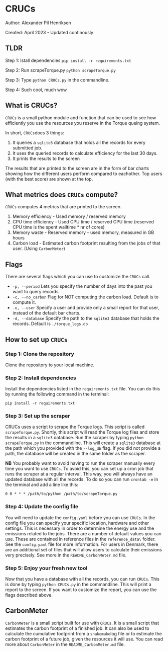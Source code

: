  # CRUCs

Author: Alexander Pil Henriksen

Created: April 2023 - Updated continously

## TLDR

Step 1: Istall dependencies `pip install -r requirements.txt`

Step 2: Run scrapeTorque.py `python scrapeTorque.py`

Step 3: Type `python CRUCs.py` in the commandline. 

Step 4: Such cool, much wow

## What is CRUCs?

`CRUCs` is a small python module and function that can be used to see how efficiently you use the resources you reserve in the Torque queing system. 

In short, `CRUCs`does 3 things:
1. It queries a `sqlite3` database that holds all the records for every submitted job.
2. It uses the queried records to calculate efficiency for the last 30 days.
3. It prints the results to the screen

The results that are printed to the screen are in the form of bar charts showing how the different users perform compared to eachother. Top users (with the best score) are shown at the top.

## What metrics does `CRUCs` compute?

`CRUCs` computes 4 metrics that are printed to the screen.

1. Memory efficiency - Used memory / reserved memory
2. CPU time efficiency - Used CPU time / reserved CPU time  (reserved CPU time is the spent walltime * nr of cores)
3. Memory waste - Reserved memory - used memory, measured in GB hours
4. Carbon load - Estimated carbon footprint resulting from the jobs of that user. (Using `CarbonMeter`)

## Flags

There are several flags which you can use to customize the `CRUCs` call.
- `-p, --period`        Lets you specify the number of days into the past you want to query records.
- `-c, --no_carbon`     Flag for NOT computing the carbon load. Default is to compute it.
- `-u, --user`          Specify a user and provide only a small report for that user, instead of the default bar charts.
- `-d, --database`      Specify the path to the `sqlite3` database that holds the records. Default is `./torque_logs.db`

## How to set up `CRUCs`

### Step 1: Clone the repository

Clone the repository to your local machine.

### Step 2: Install dependencies

Install the dependencies listed in the `requirements.txt` file. You can do this by running the following command in the terminal:

`pip install -r requirements.txt`

### Step 3: Set up the scraper

CRUCs uses a script to scrape the Torque logs. This script is called `scrapeTorque.py`. Shortly, this script will read the Torque log files and store the results in a `sqlite3` database.
Run the scraper by typing `python scrapeTorque.py` in the commandline. This will create a `sqlite3` database at the path which you provided with the `--log_db` flag. If you did not provide a path, the database will be created in the same folder as the scraper.

**NB** You probably want to avoid having to run the scraper manually every time you want to use `CRUCs`. To avoid this, you can set up a cron job that runs the scraper at a regular interval. This way, you will always have an updated database with all the records. To do so you can run `crontab -e` in the terminal and add a line like this:

`0 0 * * * /path/to/python /path/to/scrapeTorque.py`

### Step 4: Update the config file

You will need to update the `config.yaml` before you can use `CRUCs`. In the config file you can specify your specific location, hardware and other settings. This is necessary in order to determine the energy use and the emissions related to the jobs. There are a number of default values you can use. These are contained in reference files in the `reference_data\` folder. See the `config.yaml` file for more information.
For users in Denmark, there are an additional set of files that will allow users to calculate their emissions very precisely. See more in the `README_CarbonMeter.md` file.

### Step 5: Enjoy your fresh new tool

Now that you have a database with all the records, you can run `CRUCs`. This is done by typing `python CRUCs.py` in the commandline. This will print a report to the screen. If you want to customize the report, you can use the flags described above.

## CarbonMeter

`CarbonMeter` is a small script built for use with `CRUCs`. It is a small script that estimates the carbon footprint of a finished job. It can also be used to calculate the cumulative footprint from a `snakemake`log file or to estimate the carbon footprint of a future job, given the resources it will use. You can read more about `CarbonMeter` in the `README_CarbonMeter.md` file.